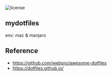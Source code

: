 ![license](https://img.shields.io/packagist/l/doctrine/orm.svg)

mydotfiles
-----------------
env: mac & manjaro


Reference
-----------------
- https://github.com/webpro/awesome-dotfiles
- https://dotfiles.github.io/

